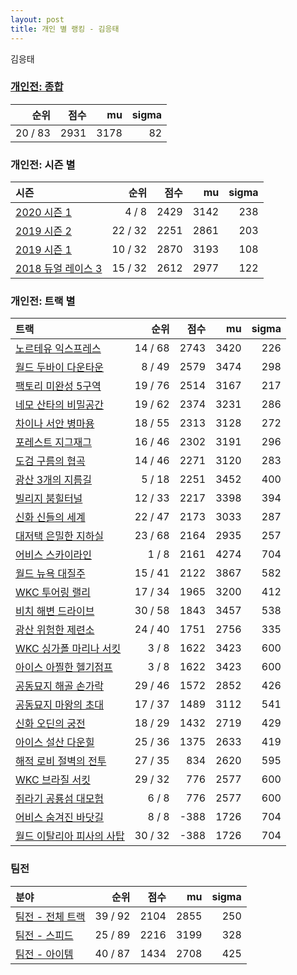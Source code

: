 ```yaml
---
layout: post
title: 개인 별 랭킹 - 김응태
---
```


김응태

### [개인전: 종합](../singles-full)

| 순위 | 점수 | mu | sigma |
|---:|---:|---:|---:|
| 20 / 83 | 2931 | 3178 | 82 |

### 개인전: 시즌 별

| 시즌 | 순위 | 점수 | mu | sigma |
|:---|---:|---:|---:|---:|
| [2020 시즌 1](../s2020_1) | 4 / 8 | 2429 | 3142 | 238 |
| [2019 시즌 2](../s2019_2) | 22 / 32 | 2251 | 2861 | 203 |
| [2019 시즌 1](../s2019_1) | 10 / 32 | 2870 | 3193 | 108 |
| [2018 듀얼 레이스 3](../s2018_1) | 15 / 32 | 2612 | 2977 | 122 |

### 개인전: 트랙 별

| 트랙 | 순위 | 점수 | mu | sigma |
|:---|---:|---:|---:|---:|
| [노르테유 익스프레스](../noex) | 14 / 68 | 2743 | 3420 | 226 |
| [월드 두바이 다운타운](../dubai) | 8 / 49 | 2579 | 3474 | 298 |
| [팩토리 미완성 5구역](../district5) | 19 / 76 | 2514 | 3167 | 217 |
| [네모 산타의 비밀공간](../santa) | 19 / 62 | 2374 | 3231 | 286 |
| [차이나 서안 병마용](../byeongma) | 18 / 55 | 2313 | 3128 | 272 |
| [포레스트 지그재그](../zigzag) | 16 / 46 | 2302 | 3191 | 296 |
| [도검 구름의 협곡](../hyupgog) | 14 / 46 | 2271 | 3120 | 283 |
| [광산 3개의 지름길](../gwangsamji) | 5 / 18 | 2251 | 3452 | 400 |
| [빌리지 붐힐터널](../boomhill) | 12 / 33 | 2217 | 3398 | 394 |
| [신화 신들의 세계](../shinsegye) | 22 / 47 | 2173 | 3033 | 287 |
| [대저택 은밀한 지하실](../jeotaek) | 23 / 68 | 2164 | 2935 | 257 |
| [어비스 스카이라인](../skyline) | 1 / 8 | 2161 | 4274 | 704 |
| [월드 뉴욕 대질주](../newyork) | 15 / 41 | 2122 | 3867 | 582 |
| [WKC 투어링 랠리](../rally) | 17 / 34 | 1965 | 3200 | 412 |
| [비치 해변 드라이브](../haebyun) | 30 / 58 | 1843 | 3457 | 538 |
| [광산 위험한 제련소](../jeryeonso) | 24 / 40 | 1751 | 2756 | 335 |
| [WKC 싱가폴 마리나 서킷](../singapore) | 3 / 8 | 1622 | 3423 | 600 |
| [아이스 아찔한 헬기점프](../heli) | 3 / 8 | 1622 | 3423 | 600 |
| [공동묘지 해골 손가락](../haeson) | 29 / 46 | 1572 | 2852 | 426 |
| [공동묘지 마왕의 초대](../mawang) | 17 / 37 | 1489 | 3112 | 541 |
| [신화 오딘의 궁전](../odin) | 18 / 29 | 1432 | 2719 | 429 |
| [아이스 설산 다운힐](../seolsan) | 25 / 36 | 1375 | 2633 | 419 |
| [해적 로비 절벽의 전투](../lobby) | 27 / 35 | 834 | 2620 | 595 |
| [WKC 브라질 서킷](../brazil) | 29 / 32 | 776 | 2577 | 600 |
| [쥐라기 공룡섬 대모험](../dinoisland) | 6 / 8 | 776 | 2577 | 600 |
| [어비스 숨겨진 바닷길](../hiddenoceanroad) | 8 / 8 | -388 | 1726 | 704 |
| [월드 이탈리아 피사의 사탑](../pizza) | 30 / 32 | -388 | 1726 | 704 |

### 팀전

| 분야 | 순위 | 점수 | mu | sigma |
|:---|---:|---:|---:|---:|
| [팀전 - 전체 트랙](../team-full) | 39 / 92 | 2104 | 2855 | 250 |
| [팀전 - 스피드](../team-speed) | 25 / 89 | 2216 | 3199 | 328 |
| [팀전 - 아이템](../team-item) | 40 / 87 | 1434 | 2708 | 425 |
